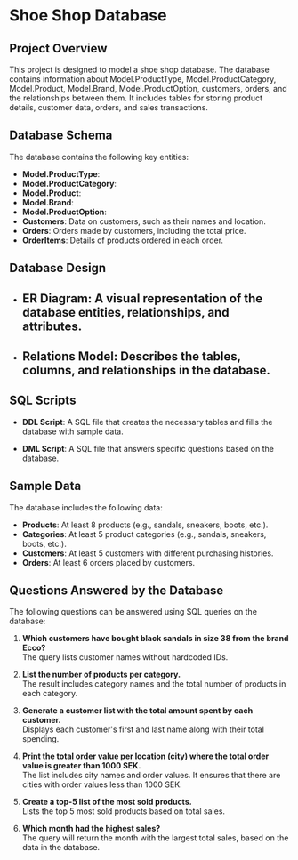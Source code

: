# Shoe Shop Database

## Project Overview
This project is designed to model a shoe shop database. The database contains information about Model.ProductType, Model.ProductCategory, Model.Product, Model.Brand, Model.ProductOption, customers, orders, and the relationships between them. It includes tables for storing product details, customer data, orders, and sales transactions.

## Database Schema

The database contains the following key entities:
- **Model.ProductType**:
- **Model.ProductCategory**: 
- **Model.Product**:
- **Model.Brand**:
- **Model.ProductOption**:
- **Customers**: Data on customers, such as their names and location.
- **Orders**: Orders made by customers, including the total price.
- **OrderItems**: Details of products ordered in each order.

## Database Design

- **ER Diagram**: A visual representation of the database entities, relationships, and attributes. 
  - 
  
- **Relations Model**: Describes the tables, columns, and relationships in the database. 
  - 

## SQL Scripts

- **DDL Script**: A SQL file that creates the necessary tables and fills the database with sample data.
  
- **DML Script**: A SQL file that answers specific questions based on the database.

## Sample Data

The database includes the following data:

- **Products**: At least 8 products (e.g., sandals, sneakers, boots, etc.).
- **Categories**: At least 5 product categories (e.g., sandals, sneakers, boots, etc.).
- **Customers**: At least 5 customers with different purchasing histories.
- **Orders**: At least 6 orders placed by customers.

## Questions Answered by the Database

The following questions can be answered using SQL queries on the database:

1. **Which customers have bought black sandals in size 38 from the brand Ecco?**  
   The query lists customer names without hardcoded IDs.
   
2. **List the number of products per category.**  
   The result includes category names and the total number of products in each category.
   
3. **Generate a customer list with the total amount spent by each customer.**  
   Displays each customer's first and last name along with their total spending.
   
4. **Print the total order value per location (city) where the total order value is greater than 1000 SEK.**  
   The list includes city names and order values. It ensures that there are cities with order values less than 1000 SEK.
   
5. **Create a top-5 list of the most sold products.**  
   Lists the top 5 most sold products based on total sales.

6. **Which month had the highest sales?**  
   The query will return the month with the largest total sales, based on the data in the database.

